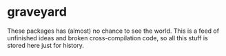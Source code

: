 # graveyard

These packages has (almost) no chance to see the world. This is a feed of unfinished ideas and broken cross-compilation code, so all this stuff is stored here just for history. 
